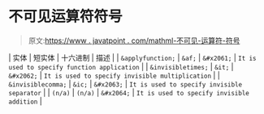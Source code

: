 # 不可见运算符符号

> 原文:[https://www . javatpoint . com/mathml-不可见-运算符-符号](https://www.javatpoint.com/mathml-invisible-operators-symbols)

| 实体 | 短实体 | 十六进制 | 描述 |
| `&applyfunction;` | `&af;` | `&#x2061;` | `It is used to specify function application` |
| `&invisibletimes;` | `&it;` | `&#x2062;` | `It is used to specify invisible multiplication` |
| `&invisiblecomma;` | `&ic;` | `&#x2063;` | `It is used to specify invisible separator` |
| `(n/a)` | `(n/a)` | `&#x2064;` | `It is used to specify invisible addition` |